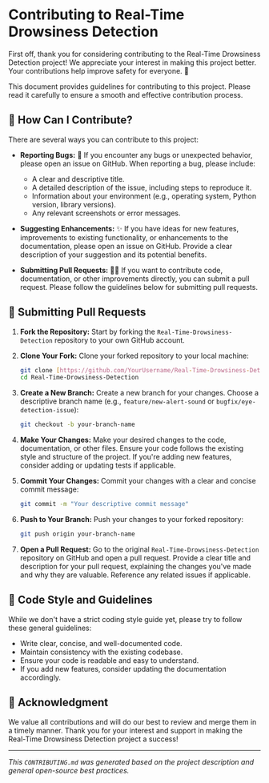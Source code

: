 # Contributing to Real-Time Drowsiness Detection

First off, thank you for considering contributing to the Real-Time Drowsiness Detection project! We appreciate your interest in making this project better. Your contributions help improve safety for everyone. 🎉

This document provides guidelines for contributing to this project. Please read it carefully to ensure a smooth and effective contribution process.

## 🤝 How Can I Contribute?

There are several ways you can contribute to this project:

* **Reporting Bugs:** 🐛 If you encounter any bugs or unexpected behavior, please open an issue on GitHub. When reporting a bug, please include:
    * A clear and descriptive title.
    * A detailed description of the issue, including steps to reproduce it.
    * Information about your environment (e.g., operating system, Python version, library versions).
    * Any relevant screenshots or error messages.

* **Suggesting Enhancements:** ✨ If you have ideas for new features, improvements to existing functionality, or enhancements to the documentation, please open an issue on GitHub. Provide a clear description of your suggestion and its potential benefits.

* **Submitting Pull Requests:** 🧑‍💻 If you want to contribute code, documentation, or other improvements directly, you can submit a pull request. Please follow the guidelines below for submitting pull requests.

## 🚀 Submitting Pull Requests

1.  **Fork the Repository:** Start by forking the `Real-Time-Drowsiness-Detection` repository to your own GitHub account.

2.  **Clone Your Fork:** Clone your forked repository to your local machine:
    ```bash
    git clone [https://github.com/YourUsername/Real-Time-Drowsiness-Detection.git](https://github.com/YourUsername/Real-Time-Drowsiness-Detection.git)
    cd Real-Time-Drowsiness-Detection
    ```

3.  **Create a New Branch:** Create a new branch for your changes. Choose a descriptive branch name (e.g., `feature/new-alert-sound` or `bugfix/eye-detection-issue`):
    ```bash
    git checkout -b your-branch-name
    ```

4.  **Make Your Changes:** Make your desired changes to the code, documentation, or other files. Ensure your code follows the existing style and structure of the project. If you're adding new features, consider adding or updating tests if applicable.

5.  **Commit Your Changes:** Commit your changes with a clear and concise commit message:
    ```bash
    git commit -m "Your descriptive commit message"
    ```

6.  **Push to Your Branch:** Push your changes to your forked repository:
    ```bash
    git push origin your-branch-name
    ```

7.  **Open a Pull Request:** Go to the original `Real-Time-Drowsiness-Detection` repository on GitHub and open a pull request. Provide a clear title and description for your pull request, explaining the changes you've made and why they are valuable. Reference any related issues if applicable.

## 📝 Code Style and Guidelines

While we don't have a strict coding style guide yet, please try to follow these general guidelines:

* Write clear, concise, and well-documented code.
* Maintain consistency with the existing codebase.
* Ensure your code is readable and easy to understand.
* If you add new features, consider updating the documentation accordingly.

## 🙏 Acknowledgment

We value all contributions and will do our best to review and merge them in a timely manner. Thank you for your interest and support in making the Real-Time Drowsiness Detection project a success!

---

*This `CONTRIBUTING.md` was generated based on the project description and general open-source best practices.*
